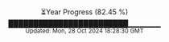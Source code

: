 <p align="center">
⏳Year Progress (82.45 %) <br>
████████████████████████▁▁▁▁▁▁ <br>
<sub>Updated: Mon, 28 Oct 2024 18:28:30 GMT</sub>
</p>


